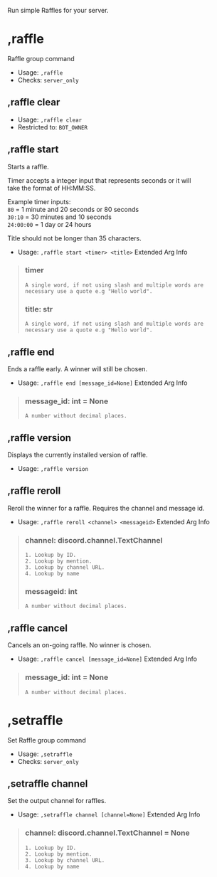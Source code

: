 Run simple Raffles for your server.

# ,raffle
Raffle group command<br/>
 - Usage: `,raffle`
 - Checks: `server_only`
## ,raffle clear

 - Usage: `,raffle clear`
 - Restricted to: `BOT_OWNER`
## ,raffle start
Starts a raffle.<br/>

Timer accepts a integer input that represents seconds or it will<br/>
take the format of HH:MM:SS.<br/>

Example timer inputs:<br/>
`80`       = 1 minute and 20 seconds or 80 seconds<br/>
`30:10`    = 30 minutes and 10 seconds<br/>
`24:00:00` = 1 day or 24 hours<br/>

Title should not be longer than 35 characters.<br/>
 - Usage: `,raffle start <timer> <title>`
Extended Arg Info
> ### timer
> ```
> A single word, if not using slash and multiple words are necessary use a quote e.g "Hello world".
> ```
> ### title: str
> ```
> A single word, if not using slash and multiple words are necessary use a quote e.g "Hello world".
> ```
## ,raffle end
Ends a raffle early. A winner will still be chosen.<br/>
 - Usage: `,raffle end [message_id=None]`
Extended Arg Info
> ### message_id: int = None
> ```
> A number without decimal places.
> ```
## ,raffle version
Displays the currently installed version of raffle.<br/>
 - Usage: `,raffle version`
## ,raffle reroll
Reroll the winner for a raffle. Requires the channel and message id.<br/>
 - Usage: `,raffle reroll <channel> <messageid>`
Extended Arg Info
> ### channel: discord.channel.TextChannel
> 
> 
>     1. Lookup by ID.
>     2. Lookup by mention.
>     3. Lookup by channel URL.
>     4. Lookup by name
> 
>     
> ### messageid: int
> ```
> A number without decimal places.
> ```
## ,raffle cancel
Cancels an on-going raffle. No winner is chosen.<br/>
 - Usage: `,raffle cancel [message_id=None]`
Extended Arg Info
> ### message_id: int = None
> ```
> A number without decimal places.
> ```
# ,setraffle
Set Raffle group command<br/>
 - Usage: `,setraffle`
 - Checks: `server_only`
## ,setraffle channel
Set the output channel for raffles.<br/>
 - Usage: `,setraffle channel [channel=None]`
Extended Arg Info
> ### channel: discord.channel.TextChannel = None
> 
> 
>     1. Lookup by ID.
>     2. Lookup by mention.
>     3. Lookup by channel URL.
>     4. Lookup by name
> 
>     
